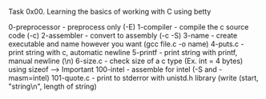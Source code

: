 Task 0x00. Learning the basics of working with C using betty

0-preprocessor - preprocess only (-E)
1-compiler - compile the c source code (-c)
2-assembler - convert to assembly (-c -S)
3-name - create executable and name however you want (gcc file.c -o name)
4-puts.c - print string with c, automatic newline
5-printf - print string with printf, manual newline (\n)
6-size.c - check size of a c type (Ex. int = 4 bytes) using sizeof --> Important
100-intel - assemble for intel (-S and -masm=intel)
101-quote.c - print to stderror with unistd.h library (write (start, "string\n", length of string)
